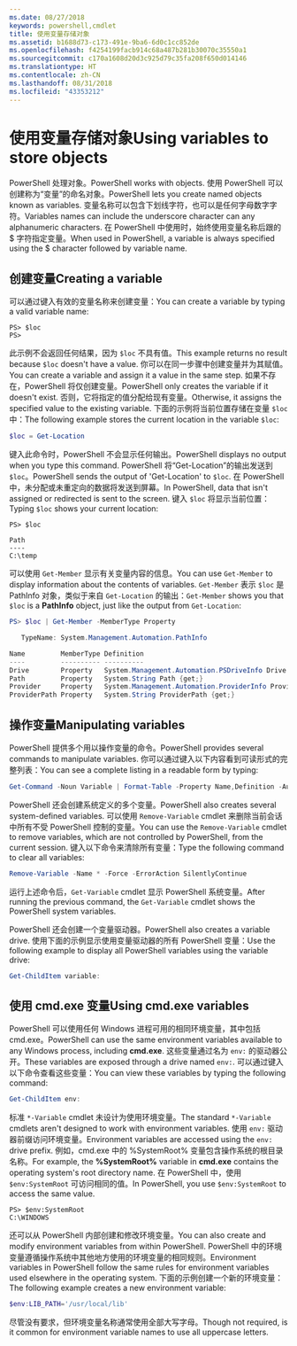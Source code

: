```yaml
---
ms.date: 08/27/2018
keywords: powershell,cmdlet
title: 使用变量存储对象
ms.assetid: b1688d73-c173-491e-9ba6-6d0c1cc852de
ms.openlocfilehash: f4254199facb914c68a487b281b30070c35550a1
ms.sourcegitcommit: c170a1608d20d3c925d79c35fa208f650d014146
ms.translationtype: HT
ms.contentlocale: zh-CN
ms.lasthandoff: 08/31/2018
ms.locfileid: "43353212"
---
```

# <a name="using-variables-to-store-objects"></a><span data-ttu-id="91c42-103">使用变量存储对象</span><span class="sxs-lookup"><span data-stu-id="91c42-103">Using variables to store objects</span></span>

<span data-ttu-id="91c42-104">PowerShell 处理对象。</span><span class="sxs-lookup"><span data-stu-id="91c42-104">PowerShell works with objects.</span></span> <span data-ttu-id="91c42-105">使用 PowerShell 可以创建称为“变量”的命名对象。</span><span class="sxs-lookup"><span data-stu-id="91c42-105">PowerShell lets you create named objects known as variables.</span></span>
<span data-ttu-id="91c42-106">变量名称可以包含下划线字符，也可以是任何字母数字字符。</span><span class="sxs-lookup"><span data-stu-id="91c42-106">Variables names can include the underscore character can any alphanumeric characters.</span></span> <span data-ttu-id="91c42-107">在 PowerShell 中使用时，始终使用变量名称后跟的 \$ 字符指定变量。</span><span class="sxs-lookup"><span data-stu-id="91c42-107">When used in PowerShell, a variable is always specified using the \$ character followed by variable name.</span></span>

## <a name="creating-a-variable"></a><span data-ttu-id="91c42-108">创建变量</span><span class="sxs-lookup"><span data-stu-id="91c42-108">Creating a variable</span></span>

<span data-ttu-id="91c42-109">可以通过键入有效的变量名称来创建变量：</span><span class="sxs-lookup"><span data-stu-id="91c42-109">You can create a variable by typing a valid variable name:</span></span>

```
PS> $loc
PS>
```

<span data-ttu-id="91c42-110">此示例不会返回任何结果，因为 `$loc` 不具有值。</span><span class="sxs-lookup"><span data-stu-id="91c42-110">This example returns no result because `$loc` doesn't have a value.</span></span> <span data-ttu-id="91c42-111">你可以在同一步骤中创建变量并为其赋值。</span><span class="sxs-lookup"><span data-stu-id="91c42-111">You can create a variable and assign it a value in the same step.</span></span> <span data-ttu-id="91c42-112">如果不存在，PowerShell 将仅创建变量。</span><span class="sxs-lookup"><span data-stu-id="91c42-112">PowerShell only creates the variable if it doesn't exist.</span></span>
<span data-ttu-id="91c42-113">否则，它将指定的值分配给现有变量。</span><span class="sxs-lookup"><span data-stu-id="91c42-113">Otherwise, it assigns the specified value to the existing variable.</span></span> <span data-ttu-id="91c42-114">下面的示例将当前位置存储在变量 `$loc` 中：</span><span class="sxs-lookup"><span data-stu-id="91c42-114">The following example stores the current location in the variable `$loc`:</span></span>

```powershell
$loc = Get-Location
```

<span data-ttu-id="91c42-115">键入此命令时，PowerShell 不会显示任何输出。</span><span class="sxs-lookup"><span data-stu-id="91c42-115">PowerShell displays no output when you type this command.</span></span> <span data-ttu-id="91c42-116">PowerShell 将“Get-Location”的输出发送到 `$loc`。</span><span class="sxs-lookup"><span data-stu-id="91c42-116">PowerShell sends the output of 'Get-Location' to `$loc`.</span></span> <span data-ttu-id="91c42-117">在 PowerShell 中，未分配或未重定向的数据将发送到屏幕。</span><span class="sxs-lookup"><span data-stu-id="91c42-117">In PowerShell, data that isn't assigned or redirected is sent to the screen.</span></span> <span data-ttu-id="91c42-118">键入 `$loc` 将显示当前位置：</span><span class="sxs-lookup"><span data-stu-id="91c42-118">Typing `$loc` shows your current location:</span></span>

```
PS> $loc

Path
----
C:\temp
```

<span data-ttu-id="91c42-119">可以使用 `Get-Member` 显示有关变量内容的信息。</span><span class="sxs-lookup"><span data-stu-id="91c42-119">You can use `Get-Member` to display information about the contents of variables.</span></span> <span data-ttu-id="91c42-120">`Get-Member` 表示 `$loc` 是 PathInfo 对象，类似于来自 `Get-Location` 的输出：</span><span class="sxs-lookup"><span data-stu-id="91c42-120">`Get-Member` shows you that `$loc` is a **PathInfo** object, just like the output from `Get-Location`:</span></span>

```powershell
PS> $loc | Get-Member -MemberType Property

   TypeName: System.Management.Automation.PathInfo

Name         MemberType Definition
----         ---------- ----------
Drive        Property   System.Management.Automation.PSDriveInfo Drive {get;}
Path         Property   System.String Path {get;}
Provider     Property   System.Management.Automation.ProviderInfo Provider {...
ProviderPath Property   System.String ProviderPath {get;}
```

## <a name="manipulating-variables"></a><span data-ttu-id="91c42-121">操作变量</span><span class="sxs-lookup"><span data-stu-id="91c42-121">Manipulating variables</span></span>

<span data-ttu-id="91c42-122">PowerShell 提供多个用以操作变量的命令。</span><span class="sxs-lookup"><span data-stu-id="91c42-122">PowerShell provides several commands to manipulate variables.</span></span> <span data-ttu-id="91c42-123">你可以通过键入以下内容看到可读形式的完整列表：</span><span class="sxs-lookup"><span data-stu-id="91c42-123">You can see a complete listing in a readable form by typing:</span></span>

```powershell
Get-Command -Noun Variable | Format-Table -Property Name,Definition -AutoSize -Wrap
```

<span data-ttu-id="91c42-124">PowerShell 还会创建系统定义的多个变量。</span><span class="sxs-lookup"><span data-stu-id="91c42-124">PowerShell also creates several system-defined variables.</span></span> <span data-ttu-id="91c42-125">可以使用 `Remove-Variable` cmdlet 来删除当前会话中所有不受 PowerShell 控制的变量。</span><span class="sxs-lookup"><span data-stu-id="91c42-125">You can use the `Remove-Variable` cmdlet to remove variables, which are not controlled by PowerShell, from the current session.</span></span> <span data-ttu-id="91c42-126">键入以下命令来清除所有变量：</span><span class="sxs-lookup"><span data-stu-id="91c42-126">Type the following command to clear all variables:</span></span>

```powershell
Remove-Variable -Name * -Force -ErrorAction SilentlyContinue
```

<span data-ttu-id="91c42-127">运行上述命令后，`Get-Variable` cmdlet 显示 PowerShell 系统变量。</span><span class="sxs-lookup"><span data-stu-id="91c42-127">After running the previous command, the `Get-Variable` cmdlet shows the PowerShell system variables.</span></span>

<span data-ttu-id="91c42-128">PowerShell 还会创建一个变量驱动器。</span><span class="sxs-lookup"><span data-stu-id="91c42-128">PowerShell also creates a variable drive.</span></span> <span data-ttu-id="91c42-129">使用下面的示例显示使用变量驱动器的所有 PowerShell 变量：</span><span class="sxs-lookup"><span data-stu-id="91c42-129">Use the following example to display all PowerShell variables using the variable drive:</span></span>

```powershell
Get-ChildItem variable:
```

## <a name="using-cmdexe-variables"></a><span data-ttu-id="91c42-130">使用 cmd.exe 变量</span><span class="sxs-lookup"><span data-stu-id="91c42-130">Using cmd.exe variables</span></span>

<span data-ttu-id="91c42-131">PowerShell 可以使用任何 Windows 进程可用的相同环境变量，其中包括 cmd.exe。</span><span class="sxs-lookup"><span data-stu-id="91c42-131">PowerShell can use the same environment variables available to any Windows process, including **cmd.exe**.</span></span> <span data-ttu-id="91c42-132">这些变量通过名为 `env:` 的驱动器公开。</span><span class="sxs-lookup"><span data-stu-id="91c42-132">These variables are exposed through a drive named `env:`.</span></span> <span data-ttu-id="91c42-133">可以通过键入以下命令查看这些变量：</span><span class="sxs-lookup"><span data-stu-id="91c42-133">You can view these variables by typing the following command:</span></span>

```powershell
Get-ChildItem env:
```

<span data-ttu-id="91c42-134">标准 `*-Variable` cmdlet 未设计为使用环境变量。</span><span class="sxs-lookup"><span data-stu-id="91c42-134">The standard `*-Variable` cmdlets aren't designed to work with environment variables.</span></span> <span data-ttu-id="91c42-135">使用 `env:` 驱动器前缀访问环境变量。</span><span class="sxs-lookup"><span data-stu-id="91c42-135">Environment variables are accessed using the `env:` drive prefix.</span></span> <span data-ttu-id="91c42-136">例如，cmd.exe 中的 %SystemRoot% 变量包含操作系统的根目录名称。</span><span class="sxs-lookup"><span data-stu-id="91c42-136">For example, the **%SystemRoot%** variable in **cmd.exe** contains the operating system's root directory name.</span></span> <span data-ttu-id="91c42-137">在 PowerShell 中，使用 `$env:SystemRoot` 可访问相同的值。</span><span class="sxs-lookup"><span data-stu-id="91c42-137">In PowerShell, you use `$env:SystemRoot` to access the same value.</span></span>

```
PS> $env:SystemRoot
C:\WINDOWS
```

<span data-ttu-id="91c42-138">还可以从 PowerShell 内部创建和修改环境变量。</span><span class="sxs-lookup"><span data-stu-id="91c42-138">You can also create and modify environment variables from within PowerShell.</span></span> <span data-ttu-id="91c42-139">PowerShell 中的环境变量遵循操作系统中其他地方使用的环境变量的相同规则。</span><span class="sxs-lookup"><span data-stu-id="91c42-139">Environment variables in PowerShell follow the same rules for environment variables used elsewhere in the operating system.</span></span> <span data-ttu-id="91c42-140">下面的示例创建一个新的环境变量：</span><span class="sxs-lookup"><span data-stu-id="91c42-140">The following example creates a new environment variable:</span></span>

```powershell
$env:LIB_PATH='/usr/local/lib'
```

<span data-ttu-id="91c42-141">尽管没有要求，但环境变量名称通常使用全部大写字母。</span><span class="sxs-lookup"><span data-stu-id="91c42-141">Though not required, is it common for environment variable names to use all uppercase letters.</span></span>
